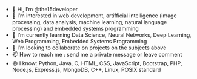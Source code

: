 - 👋 Hi, I’m @the15developer
- 👀 I’m interested in web development, artifficial intelligence (image processing, data analysis, machine learning, natural language processing) and embedded systems programming
- 🌱 I’m currently learning Data Science, Neural Networks, Deep Learning, Web Programming, Embedded Systems Programming
- 💞️ I’m looking to collaborate on projects on the subjects above
- 📫 How to reach me : send me a private message or leave comment
- 😄 I know: Python, Java, C, HTML, CSS, JavaScript, Bootstrap, PHP, Node.js, Express.js, MongoDB, C++, Linux, POSIX standard

<!---
the15developer/the15developer is a ✨ special ✨ repository because its `README.md` (this file) appears on your GitHub profile.
You can click the Preview link to take a look at your changes.
--->
